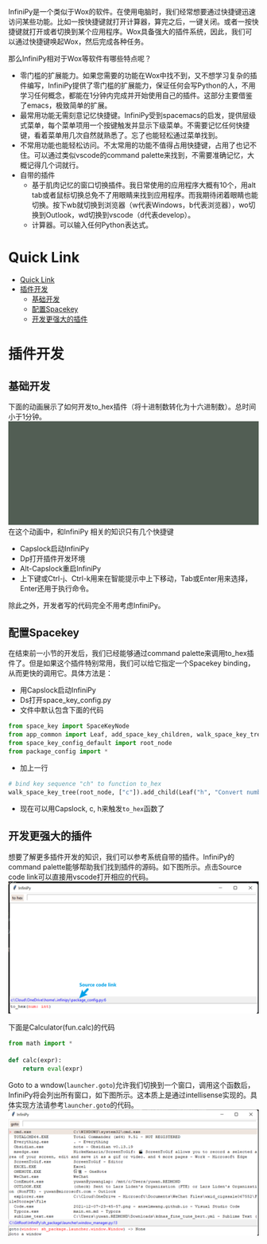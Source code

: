 InfiniPy是一个类似于Wox的软件。在使用电脑时，我们经常想要通过快捷键迅速访问某些功能。比如一按快捷键就打开计算器，算完之后，一键关闭。或者一按快捷键就打开或者切换到某个应用程序。Wox具备强大的插件系统，因此，我们可以通过快捷键唤起Wox，然后完成各种任务。

那么InfiniPy相对于Wox等软件有哪些特点呢？
- 零门槛的扩展能力。如果您需要的功能在Wox中找不到，又不想学习复杂的插件编写，InfiniPy提供了零门槛的扩展能力，保证任何会写Python的人，不用学习任何概念，都能在1分钟内完成并开始使用自己的插件。这部分主要借鉴了emacs，极致简单的扩展。
- 最常用功能无需刻意记忆快捷键。InfiniPy受到spacemacs的启发，提供层级式菜单，每个菜单项用一个按键触发并显示下级菜单。不需要记忆任何快捷键，看着菜单用几次自然就熟悉了。忘了也能轻松通过菜单找到。
- 不常用功能也能轻松访问。不太常用的功能不值得占用快捷键，占用了也记不住。可以通过类似vscode的command palette来找到，不需要准确记忆，大概记得几个词就行。
- 自带的插件
	- 基于肌肉记忆的窗口切换插件。我日常使用的应用程序大概有10个，用alt tab或者鼠标切换总免不了用眼睛来找到应用程序。而我期待闭着眼睛也能切换。按下wb就切换到浏览器（w代表Windows，b代表浏览器），wo切换到Outlook，wd切换到vscode（d代表develop）。
	- 计算器。可以输入任何Python表达式。

# Quick Link
- [Quick Link](#quick-link)
- [插件开发](#插件开发)
  - [基础开发](#基础开发)
  - [配置Spacekey](#配置spacekey)
  - [开发更强大的插件](#开发更强大的插件)

# 插件开发

## 基础开发
下面的动画展示了如何开发to_hex插件（将十进制数转化为十六进制数）。总时间小于1分钟。
![](attachments/plugin_development.gif)
在这个动画中，和InfiniPy
相关的知识只有几个快捷键
- Capslock启动InfiniPy
- Dp打开插件开发环境
- Alt-Capslock重启InfiniPy
- 上下键或Ctrl-j、Ctrl-k用来在智能提示中上下移动，Tab或Enter用来选择，Enter还用于执行命令。

除此之外，开发者写的代码完全不用考虑InfiniPy。

## 配置Spacekey

在结束前一小节的开发后，我们已经能够通过command palette来调用to_hex插件了。但是如果这个插件特别常用，我们可以给它指定一个Spacekey binding，从而更快的调用它。具体方法是：
- 用Capslock启动InfiniPy
- Ds打开space_key_config.py
- 文件中默认包含下面的代码
```python
from space_key import SpaceKeyNode
from app_common import Leaf, add_space_key_children, walk_space_key_tree
from space_key_config_default import root_node
from package_config import *
```
- 加上一行
```python
# bind key sequence "ch" to function to_hex
walk_space_key_tree(root_node, ["c"]).add_child(Leaf("h", "Convert number to hex", to_hex))
```
- 现在可以用Capslock, c, h来触发`to_hex`函数了

## 开发更强大的插件
想要了解更多插件开发的知识，我们可以参考系统自带的插件。InfiniPy的command palette能够帮助我们找到插件的源码。如下图所示。点击Source code link可以直接用vscode打开相应的代码。
![](attachments/command_palette.png)

下面是Calculator(fun.calc)的代码
```python
from math import *

def calc(expr):
    return eval(expr)
```

Goto to a wndow(`launcher.goto`)允许我们切换到一个窗口，调用这个函数后，InfiniPy将会列出所有窗口，如下图所示。这本质上是通过intellisense实现的。具体实现方法请参考`launcher.goto`的代码。
![](attachments/goto.png)
